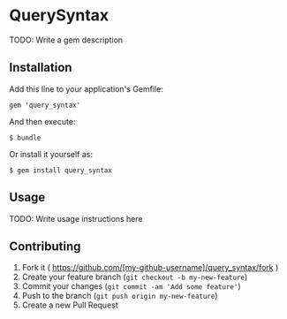 # QuerySyntax

TODO: Write a gem description

## Installation

Add this line to your application's Gemfile:

    gem 'query_syntax'

And then execute:

    $ bundle

Or install it yourself as:

    $ gem install query_syntax

## Usage

TODO: Write usage instructions here

## Contributing

1. Fork it ( https://github.com/[my-github-username]/query_syntax/fork )
2. Create your feature branch (`git checkout -b my-new-feature`)
3. Commit your changes (`git commit -am 'Add some feature'`)
4. Push to the branch (`git push origin my-new-feature`)
5. Create a new Pull Request
